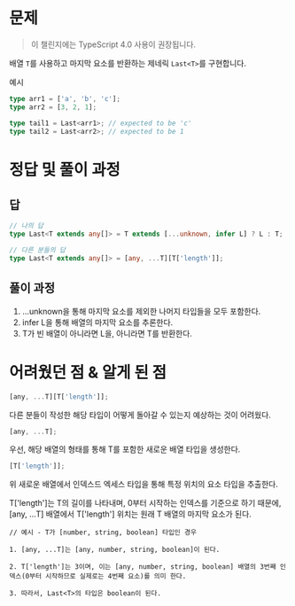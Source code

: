 # 문제

> 이 챌린지에는 TypeScript 4.0 사용이 권장됩니다.

배열 `T`를 사용하고 마지막 요소를 반환하는 제네릭 `Last<T>`를 구현합니다.

예시

```ts
type arr1 = ['a', 'b', 'c'];
type arr2 = [3, 2, 1];

type tail1 = Last<arr1>; // expected to be 'c'
type tail2 = Last<arr2>; // expected to be 1
```

# 정답 및 풀이 과정

## 답

```ts
// 나의 답
type Last<T extends any[]> = T extends [...unknown, infer L] ? L : T;

// 다른 분들의 답
type Last<T extends any[]> = [any, ...T][T['length']];
```

## 풀이 과정

1. ...unknown을 통해 마지막 요소를 제외한 나머지 타입들을 모두 포함한다.
2. infer L을 통해 배열의 마지막 요소를 추론한다.
3. T가 빈 배열이 아니라면 L을, 아니라면 T를 반환한다.

# 어려웠던 점 & 알게 된 점

```ts
[any, ...T][T['length']];
```

다른 분들이 작성한 해당 타입이 어떻게 돌아갈 수 있는지 예상하는 것이 어려웠다.

```ts
[any, ...T];
```

우선, 해당 배열의 형태를 통해 T를 포함한 새로운 배열 타입을 생성한다.

```ts
[T['length']];
```

위 새로운 배열에서 인덱스드 엑세스 타입을 통해 특정 위치의 요소 타입을 추출한다.

T['length']는 T의 길이를 나타내며, 0부터 시작하는 인덱스를 기준으로 하기 때문에, [any, ...T] 배열에서 T['length'] 위치는 원래 T 배열의 마지막 요소가 된다.

```plain text
// 예시 - T가 [number, string, boolean] 타입인 경우

1. [any, ...T]는 [any, number, string, boolean]이 된다.

2. T['length']는 3이며, 이는 [any, number, string, boolean] 배열의 3번째 인덱스(0부터 시작하므로 실제로는 4번째 요소)를 의미 한다.

3. 따라서, Last<T>의 타입은 boolean이 된다.
```
